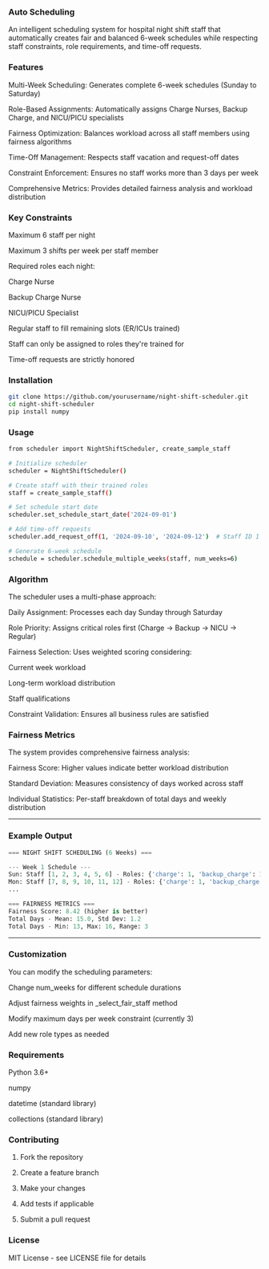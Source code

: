 ### Auto Scheduling

An intelligent scheduling system for hospital night shift staff that automatically creates fair and balanced 6-week schedules while respecting staff constraints, role requirements, and time-off requests.

### Features

Multi-Week Scheduling: Generates complete 6-week schedules (Sunday to Saturday)

Role-Based Assignments: Automatically assigns Charge Nurses, Backup Charge, and NICU/PICU specialists

Fairness Optimization: Balances workload across all staff members using fairness algorithms

Time-Off Management: Respects staff vacation and request-off dates

Constraint Enforcement: Ensures no staff works more than 3 days per week

Comprehensive Metrics: Provides detailed fairness analysis and workload distribution

### Key Constraints

Maximum 6 staff per night

Maximum 3 shifts per week per staff member

Required roles each night:

  Charge Nurse

  Backup Charge Nurse

  NICU/PICU Specialist

  Regular staff to fill remaining slots (ER/ICUs trained)

Staff can only be assigned to roles they're trained for

Time-off requests are strictly honored

### Installation

```bash
git clone https://github.com/yourusername/night-shift-scheduler.git
cd night-shift-scheduler
pip install numpy
```

### Usage

```bash
from scheduler import NightShiftScheduler, create_sample_staff

# Initialize scheduler
scheduler = NightShiftScheduler()

# Create staff with their trained roles
staff = create_sample_staff()

# Set schedule start date
scheduler.set_schedule_start_date('2024-09-01')

# Add time-off requests
scheduler.add_request_off(1, '2024-09-10', '2024-09-12')  # Staff ID 1 off Sept 10-12

# Generate 6-week schedule
schedule = scheduler.schedule_multiple_weeks(staff, num_weeks=6)
```

### Algorithm

The scheduler uses a multi-phase approach:

Daily Assignment: Processes each day Sunday through Saturday

Role Priority: Assigns critical roles first (Charge → Backup → NICU → Regular)

Fairness Selection: Uses weighted scoring considering:

Current week workload

Long-term workload distribution

Staff qualifications

Constraint Validation: Ensures all business rules are satisfied

### Fairness Metrics

The system provides comprehensive fairness analysis:

Fairness Score: Higher values indicate better workload distribution

Standard Deviation: Measures consistency of days worked across staff

Individual Statistics: Per-staff breakdown of total days and weekly distribution

******************************************************
### Example Output
```python
=== NIGHT SHIFT SCHEDULING (6 Weeks) ===

--- Week 1 Schedule ---
Sun: Staff [1, 2, 3, 4, 5, 6] - Roles: {'charge': 1, 'backup_charge': 1, 'nicu': 1, 'regular': 3}
Mon: Staff [7, 8, 9, 10, 11, 12] - Roles: {'charge': 1, 'backup_charge': 1, 'nicu': 1, 'regular': 3}
...

=== FAIRNESS METRICS ===
Fairness Score: 8.42 (higher is better)
Total Days - Mean: 15.0, Std Dev: 1.2
Total Days - Min: 13, Max: 16, Range: 3
```
******************************************************

### Customization

You can modify the scheduling parameters:

Change num_weeks for different schedule durations

Adjust fairness weights in _select_fair_staff method

Modify maximum days per week constraint (currently 3)

Add new role types as needed

### Requirements

Python 3.6+

numpy

datetime (standard library)

collections (standard library)

### Contributing

1. Fork the repository

2. Create a feature branch

3. Make your changes

4. Add tests if applicable

5. Submit a pull request

### License

MIT License - see LICENSE file for details
